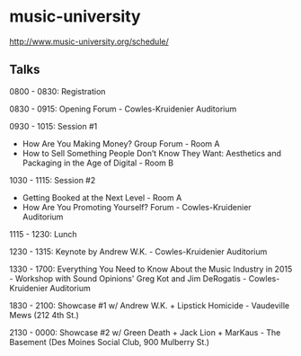 # music-university

http://www.music-university.org/schedule/

## Talks

0800 - 0830: Registration

0830 - 0915: Opening Forum - Cowles-Kruidenier Auditorium

0930 - 1015: Session #1

- How Are You Making Money?  Group Forum - Room A
- How to Sell Something People Don’t Know They Want: Aesthetics and Packaging in the Age of Digital - Room B

1030 - 1115: Session #2

- Getting Booked at the Next Level - Room A
- How Are You Promoting Yourself? Forum - Cowles-Kruidenier Auditorium

1115 - 1230: Lunch

1230 - 1315: Keynote by Andrew W.K. - Cowles-Kruidenier Auditorium

1330 - 1700: Everything You Need to Know About the Music Industry in 2015 - Workshop with Sound Opinions' Greg Kot and Jim DeRogatis - Cowles-Kruidenier Auditorium

1830 - 2100: Showcase #1 w/ Andrew W.K. + Lipstick Homicide - Vaudeville Mews (212 4th St.)

2130 - 0000: Showcase #2 w/ Green Death + Jack Lion + MarKaus - The Basement (Des Moines Social Club, 900 Mulberry St.)
